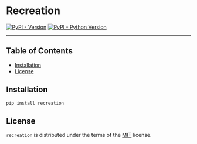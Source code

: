 # Recreation

[![PyPI - Version](https://img.shields.io/pypi/v/recreation.svg)](https://pypi.org/project/recreation)
[![PyPI - Python Version](https://img.shields.io/pypi/pyversions/recreation.svg)](https://pypi.org/project/recreation)

-----

## Table of Contents

- [Installation](#installation)
- [License](#license)

## Installation

```console
pip install recreation
```

## License

`recreation` is distributed under the terms of the [MIT](https://spdx.org/licenses/MIT.html) license.
